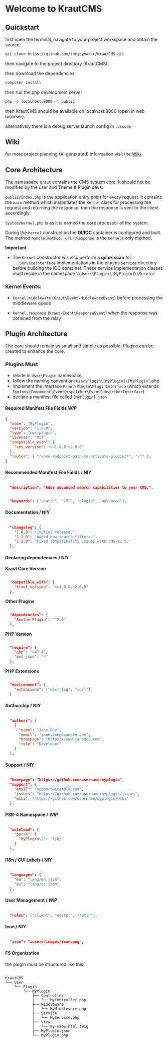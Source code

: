 # Welcome to KrautCMS

## Quickstart

first open the terminal, navigate to your project workspace and obtain the source:

```bash
git clone https://github.com/thejoymaker/KrautCMS.git
```

then navigate to the project directory (KrautCMS).

then download the dependencies:

```bash
composer install
```

then run the php development server

```bash
php -S localhost:8000 -t public
```
then KrautCMS should be available on localhost:8000 (open in web browser).

alternatively there is a debug server launch config in `.vscode`

## Wiki

for more project planning (AI generated) information visit the [Wiki](https://github.com/thejoymaker/KrautCMS/wiki)

## Core Architecture

The namespace `Kraut` contains the CMS system core. It should not be modified by the user and Theme & Plugin devs.

`public/index.php` is the application entry point for every request. it contains the `main` method which instantiates the `Kernel` class for processing the request and returning the response. then the response is sent to the client accordingly.

`System/Kernel.php` is as it is named the core processor of the system. 

During the `Kernel` construction the **DI/IOC** container is configured and built. The method `handle(method, uri):Response` is the `Kernel`s only method.

**Important**

* The `Kernel` constructor will also perform a **quick scan** for `...ServiceInterface` implementations in the plugins `Service` directory before building the IOC container. These service implementation classes must reside in the namespace `\\User\\Plugin\\[MyPlugin]\\Service`

### Kernel Events:

* `kernel.middleware` (`Kraut\Event\MiddlewareEvent`) before processing the middleware queue

* `kernel.response` (`Kraut\Event\ResponseEvent`) when the response was obtained from the relay

## Plugin Architecture

The core should remain as small and simple as possible. Plugins can be created to enhance the core.

### Plugins Must

* reside in `User\Plugin` namespace.
* follow the naming convention: `User\Plugin\[MyPlugin]\[MyPlugin]`.php
* implement the interface `Kraut\Plugin\PluginInterface` (which extends `Symfony\Component\EventDispatcher\EventSubscriberInterface`)
* declare a manifest file called `[MyPlugin].json`

#### Required Manifest File Fields _WIP_

```json
{
  "name": "MyPlugin",
  "version": "1.2.0",
  "type": "cms-plugin",
  "license": "MIT",
  "compatible_with": {
    "cms_version": ">=1.0.0,<2.0.0"
  },
  "routes": [ "/some-endpoint-path-to-activate-plugin/*", "/*" ],
}

```

#### Recommended Manifest File Fields / NIY

```json

  "description": "Adds advanced search capabilities to your CMS.",

```

```json

  "keywords": ["search", "CMS", "plugin", "advanced"],

```

#### Documentation / NIY

```json

  "changelog": {
    "1.0.0": "Initial release.",
    "1.1.0": "Added new search filters.",
    "1.2.0": "Fixed compatibility issues with CMS v1.5."
  },

```

#### Declaring dependencies / NIY

**Kraut Core Version**

```json

  "compatible_with": {
    "kraut_version": ">=1.0.0,<2.0.0"
  },

```

**Other Plugins**

```json

  "dependencies": {
    "AnotherPlugin": "^2.0"
  },

```

**PHP Version**

```json

  "require": {
    "php": ">=7.4",
    "ext-json": "*"
  },

```

**PHP Extensions**

```json

  "environment": {
    "extensions": ["mbstring", "curl"]
  }

```

#### Authorship / NIY

```json

  "authors": [
    {
      "name": "Jane Doe",
      "email": "jane.doe@example.com",
      "homepage": "https://www.janedoe.com",
      "role": "Developer"
    }
  ],

```

#### Support / NIY

```json

  "homepage": "https://github.com/username/myplugin",
  "support": {
    "email": "support@example.com",
    "issues": "https://github.com/username/myplugin/issues",
    "wiki": "https://github.com/username/myplugin/wiki"
  },

```

#### PSR-4 Namespace / _WIP_

```json

  "autoload": {
    "psr-4": {
      "MyPlugin\\": "lib/"
    }
  },

```

#### i18n / GUI Labels / NIY

```json

  "languages": {
    "en": "lang/en.json",
    "es": "lang/es.json"
  },

```

#### User Management / _WIP_

```json

  "roles": ["client", "editor", "admin"],

```

#### Icon / NIY

```json

  "icon": "assets/images/icon.png",

```

#### FS Organization

the plugin must be structured like this:

```plain

KrautCMS
└── User
    └── Plugin
        └── MyPlugin
            ├── Controller
            │   └── MyController.php
            ├── Middleware
            │   └── MyMiddleware.php
            ├── Service
            │   └── MyService.php
            ├── View
            │   └── my-view.html.twig
            ├── MyPlugin.json
            └── MyPlugin.php


```
